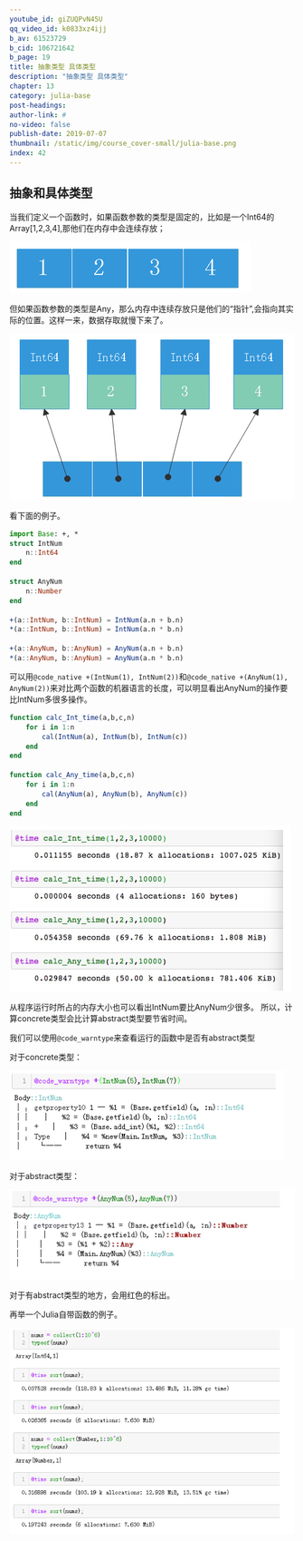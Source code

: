 ```yaml
---
youtube_id: giZUQPvN45U
qq_video_id: k0833xz4ijj
b_av: 61523729
b_cid: 106721642
b_page: 19
title: 抽象类型 具体类型
description: "抽象类型 具体类型"
chapter: 13
category: julia-base
post-headings:
author-link: #
no-video: false
publish-date: 2019-07-07
thumbnail: /static/img/course_cover-small/julia-base.png
index: 42
---
```


## 抽象和具体类型

当我们定义一个函数时，如果函数参数的类型是固定的，比如是一个Int64的Array[1,2,3,4],那他们在内存中会连续存放；

![image](https://raw.githubusercontent.com/Bounce00/pic/master/Julia%20course/13-12.png)


但如果函数参数的类型是Any，那么内存中连续存放只是他们的“指针”,会指向其实际的位置。这样一来，数据存取就慢下来了。

![image](https://raw.githubusercontent.com/Bounce00/pic/master/Julia%20course/13-13.png)

看下面的例子。
```Julia
import Base: +, *
struct IntNum
    n::Int64
end

struct AnyNum
    n::Number
end

+(a::IntNum, b::IntNum) = IntNum(a.n + b.n)
*(a::IntNum, b::IntNum) = IntNum(a.n * b.n)

+(a::AnyNum, b::AnyNum) = AnyNum(a.n + b.n)
*(a::AnyNum, b::AnyNum) = AnyNum(a.n * b.n)
```

可以用`@code_native +(IntNum(1), IntNum(2))`和`@code_native +(AnyNum(1), AnyNum(2))`来对比两个函数的机器语言的长度，可以明显看出AnyNum的操作要比IntNum多很多操作。

```Julia
function calc_Int_time(a,b,c,n)
    for i in 1:n
        cal(IntNum(a), IntNum(b), IntNum(c))
    end
end

function calc_Any_time(a,b,c,n)
    for i in 1:n
        cal(AnyNum(a), AnyNum(b), AnyNum(c))
    end
end
```

![image](https://raw.githubusercontent.com/Bounce00/pic/master/Julia%20course/13-14.png)

从程序运行时所占的内存大小也可以看出IntNum要比AnyNum少很多。
所以，计算concrete类型会比计算abstract类型要节省时间。

我们可以使用`@code_warntype`来查看运行的函数中是否有abstract类型

对于concrete类型：

![image](https://raw.githubusercontent.com/Bounce00/pic/master/Julia%20course/13-15.png)

对于abstract类型：

![image](https://raw.githubusercontent.com/Bounce00/pic/master/Julia%20course/13-16.png)

对于有abstract类型的地方，会用红色的标出。

再举一个Julia自带函数的例子。

![image](https://raw.githubusercontent.com/Bounce00/pic/master/Julia%20course/13-17.png)




